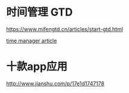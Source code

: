# 时间管理 GTD
https://www.mifengtd.cn/articles/start-gtd.html


[time manager article](http://cdc.tencent.com/2009/02/09/%E9%AB%98%E6%95%88%E6%97%B6%E9%97%B4%E7%AE%A1%E7%90%86%EF%BC%8D%E4%BB%8B%E7%BB%8Dgtd/)
# 十款app应用
http://www.jianshu.com/p/17e1d1747178
